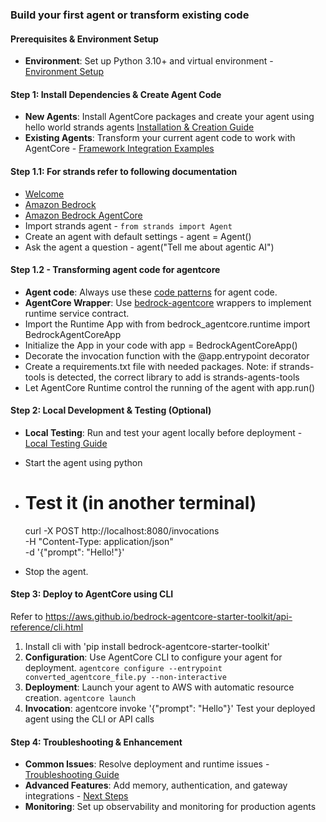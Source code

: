 ### Build your first agent or transform existing code

#### Prerequisites & Environment Setup

- **Environment**: Set up Python 3.10+ and virtual environment - [Environment Setup](https://aws.github.io/bedrock-agentcore-starter-toolkit/user-guide/runtime/quickstart.html#step-0-setup-folder-and-virtual-environment)

#### Step 1: Install Dependencies & Create Agent Code

- **New Agents**: Install AgentCore packages and create your agent using hello world strands agents [Installation & Creation Guide](https://aws.github.io/bedrock-agentcore-starter-toolkit/user-guide/runtime/quickstart.html#step-1-install-and-create-your-agent)
- **Existing Agents**: Transform your current agent code to work with AgentCore - [Framework Integration Examples](https://aws.github.io/bedrock-agentcore-starter-toolkit/examples/index.html)

#### Step 1.1: For strands refer to following documentation

- [Welcome](https://strandsagents.com/latest/documentation/docs/index.md)
- [Amazon Bedrock](https://strandsagents.com/latest/documentation/docs/user-guide/concepts/model-providers/amazon-bedrock/index.md)
- [Amazon Bedrock AgentCore](https://strandsagents.com/latest/documentation/docs/user-guide/deploy/deploy_to_bedrock_agentcore/index.md)
- Import strands agent - `from strands import Agent`
- Create an agent with default settings - agent = Agent()
- Ask the agent a question - agent("Tell me about agentic AI")

#### Step 1.2 - Transforming agent code for agentcore

- **Agent code**: Always use these [code patterns](https://aws.github.io/bedrock-agentcore-starter-toolkit/user-guide/runtime/overview.html#agent-development-patterns) for agent code.
- **AgentCore Wrapper**: Use [bedrock-agentcore](https://aws.github.io/bedrock-agentcore-starter-toolkit/user-guide/runtime/overview.html#what-is-the-agentcore-runtime-sdk) wrappers to implement runtime service contract.
- Import the Runtime App with from bedrock_agentcore.runtime import BedrockAgentCoreApp
- Initialize the App in your code with app = BedrockAgentCoreApp()
- Decorate the invocation function with the @app.entrypoint decorator
- Create a requirements.txt file with needed packages. Note: if strands-tools is detected, the correct library to add is strands-agents-tools
- Let AgentCore Runtime control the running of the agent with app.run()

#### Step 2: Local Development & Testing (Optional)

- **Local Testing**: Run and test your agent locally before deployment - [Local Testing Guide](https://aws.github.io/bedrock-agentcore-starter-toolkit/user-guide/runtime/quickstart.html#step-2-test-locally)

- Start the agent using python

- # Test it (in another terminal)

  curl -X POST http://localhost:8080/invocations \
  -H "Content-Type: application/json" \
  -d '{"prompt": "Hello!"}'

- Stop the agent.

#### Step 3: Deploy to AgentCore using CLI

Refer to https://aws.github.io/bedrock-agentcore-starter-toolkit/api-reference/cli.html

1. Install cli with 'pip install bedrock-agentcore-starter-toolkit'
1. **Configuration**: Use AgentCore CLI to configure your agent for deployment. `agentcore configure --entrypoint converted_agentcore_file.py --non-interactive`
1. **Deployment**: Launch your agent to AWS with automatic resource creation. `agentcore launch`
1. **Invocation**: agentcore invoke '{"prompt": "Hello"}' Test your deployed agent using the CLI or API calls

#### Step 4: Troubleshooting & Enhancement

- **Common Issues**: Resolve deployment and runtime issues - [Troubleshooting Guide](https://aws.github.io/bedrock-agentcore-starter-toolkit/user-guide/runtime/quickstart.html#troubleshooting)
- **Advanced Features**: Add memory, authentication, and gateway integrations - [Next Steps](https://aws.github.io/bedrock-agentcore-starter-toolkit/user-guide/runtime/quickstart.html#next-steps)
- **Monitoring**: Set up observability and monitoring for production agents

